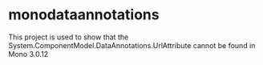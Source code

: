 monodataannotations
===================

This project is used to show that the System.ComponentModel.DataAnnotations.UrlAttribute cannot be found in Mono 3.0.12
